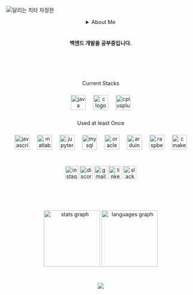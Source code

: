 ![달리는 치타 차정현](https://capsule-render.vercel.app/api?type=waving&height=250&color=gradient&text=달리는%20치타%20차정현&fontAlignY=40)

<div align="center">
  <details> <!-- 내 정보 -->
    <summary>About Me</summary>
      <br>
      <dl>
        <li>한양대학교 ERICA캠퍼스 전자공학부 졸업</li>
        <li>한양대학교 대학원 전자공학과 양자정보융합전공(휴학)</li>
      </dl>
    </summary>
  </details>
</div>
<br>

<div align="center">
  <h4>백엔드 개발을 공부중입니다.</h4>
</div>
<br>

###

<br clear="both">

<p align="center">Current Stacks</p>

###

<div align="center">
  <img src="https://cdn.jsdelivr.net/gh/devicons/devicon/icons/java/java-original.svg" height="40" alt="java logo"  />
  <img width="12" />
  <img src="https://cdn.jsdelivr.net/gh/devicons/devicon/icons/c/c-original.svg" height="40" alt="c logo"  />
  <img width="12" />
  <img src="https://cdn.jsdelivr.net/gh/devicons/devicon/icons/cplusplus/cplusplus-original.svg" height="40" alt="cplusplus logo"  />
</div>

###

<p align="center">Used at least Once</p>

###

<div align="center">
  <img src="https://cdn.jsdelivr.net/gh/devicons/devicon/icons/javascript/javascript-original.svg" height="40" alt="javascript logo"  />
  <img width="12" />
  <img src="https://cdn.jsdelivr.net/gh/devicons/devicon/icons/matlab/matlab-original.svg" height="40" alt="matlab logo"  />
  <img width="12" />
  <img src="https://cdn.jsdelivr.net/gh/devicons/devicon/icons/jupyter/jupyter-original.svg" height="40" alt="jupyter logo"  />
  <img width="12" />
  <img src="https://cdn.jsdelivr.net/gh/devicons/devicon/icons/mysql/mysql-original.svg" height="40" alt="mysql logo"  />
  <img width="12" />
  <img src="https://cdn.jsdelivr.net/gh/devicons/devicon/icons/oracle/oracle-original.svg" height="40" alt="oracle logo"  />
  <img width="12" />
  <img src="https://cdn.jsdelivr.net/gh/devicons/devicon/icons/arduino/arduino-original.svg" height="40" alt="arduino logo"  />
  <img width="12" />
  <img src="https://cdn.jsdelivr.net/gh/devicons/devicon/icons/raspberrypi/raspberrypi-original.svg" height="40" alt="raspberrypi logo"  />
  <img width="12" />
  <img src="https://cdn.jsdelivr.net/gh/devicons/devicon/icons/cmake/cmake-original.svg" height="40" alt="cmake logo"  />
</div>

###

<br clear="both">

<div align="center">
  <img src="https://img.shields.io/static/v1?message=Instagram&logo=instagram&label=&color=E4405F&logoColor=white&labelColor=&style=for-the-badge" height="35" alt="instagram logo"  />
  <img src="https://img.shields.io/static/v1?message=Discord&logo=discord&label=&color=7289DA&logoColor=white&labelColor=&style=for-the-badge" height="35" alt="discord logo"  />
  <img src="https://img.shields.io/static/v1?message=Gmail&logo=gmail&label=&color=D14836&logoColor=white&labelColor=&style=for-the-badge" height="35" alt="gmail logo"  />
  <img src="https://img.shields.io/static/v1?message=LinkedIn&logo=linkedin&label=&color=0077B5&logoColor=white&labelColor=&style=for-the-badge" height="35" alt="linkedin logo"  />
  <img src="https://img.shields.io/static/v1?message=Slack&logo=slack&label=&color=4A154B&logoColor=white&labelColor=&style=for-the-badge" height="35" alt="slack logo"  />
</div>

###

<br clear="both">

<!--
<div align="center">
  <a href="https://github.com/anuraghazra/github-readme-stats">
    <img src="https://github-readme-stats.vercel.app/api/top-langs/?username=jhcha0822&layout=donut&show_icons=true&hide_border=true&count_private=true" width=38% />
  </a>    
  <a href="https://github.com/anuraghazra/github-readme-stats">
    <img src="https://github-readme-stats.vercel.app/api?username=jhcha0822&show_icons=true&hide_border=true&count_private=true" width=56% />
  </a>
  
  <a href="https://github.com/ashutosh00710/github-readme-activity-graph">
    <img src="https://github-readme-activity-graph.vercel.app/graph?username=jhcha0822&theme=react-dark&bg_color=20232a&hide_border=true&line=58A6FF&color=58A6FF" width=94%/>
  </a>
  
</div>
-->

###

<br clear="both">

<div align="center">
  <img src="https://github-readme-stats.vercel.app/api?username=jhcha0822&hide_title=true&hide_rank=true&show_icons=true&include_all_commits=true&count_private=true&disable_animations=false&theme=swift&locale=en&hide_border=true" height="150" alt="stats graph"  />
  <img src="https://github-readme-stats.vercel.app/api/top-langs?username=jhcha0822&locale=en&hide_title=false&layout=compact&card_width=320&langs_count=5&theme=swift&hide_border=true" height="150" alt="languages graph"  />
</div>

###

<br clear="both">

<div align="center">
    <a href="https://solved.ac/jhcha0822/">
      <img src="http://mazassumnida.wtf/api/v2/generate_badge?boj=jhcha0822"> 
    </a>
</div>
